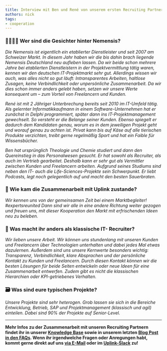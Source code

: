 ```yaml
---
title: Interview mit Ben und René von unserem ersten Recruiting Partner Nemensis
authors: nick
tags:
- cooperation
---
```


### 💁‍♂️🙋‍♂️ Wer sind die Gesichter hinter Nemensis?

_Die Nemensis ist eigentlich ein etablierter Dienstleister und seit 2007 am Schweizer Markt. In diesem Jahr haben wir die bis dahin brach liegende Nemensis Deutschland neu aufleben lassen. Da wir beide schon mehrere Jahre bei etablierten Dienstleistern in der Projektvermittlung tätig waren, kennen wir den deutschen IT-Projektmarkt sehr gut. Allerdings wissen wir auch, was alles nicht so gut läuft: Intransparentes Arbeiten, haltlose Zusagen, keine Verbindlichkeit oder unpersönliche Zusammenarbeit. Da wir dies schon immer anders gelebt haben, setzen wir unsere Werte konsequent um – zum Vorteil von Freelancern und Kunden._

<!--truncate-->

_René ist mit 2 Jähriger Unterbrechung bereits seit 2010 im IT-Umfeld tätig. Als gelernter Informatikkaufmann in einem Software-Unternehmen hat er zunächst in Delphi programmiert, später dann ins IT-Projektmanagement gewechselt. So versteht er die Belange seiner Kunden. Ebenso spiegelt er dadurch dem Kandidaten genau, worum es in dem jeweiligen Projekt geht und worauf genau zu achten ist. Privat kann bis auf Käse auf alle tierischen Produkte verzichten, treibt gerne regelmäßig Sport und hat ein Faible für Wissensbücher._

_Ben hat ursprünglich Theologie und Chemie studiert und dann den Quereinstieg in das Personalwesen gesucht. Er hat sowohl als Recruiter, als auch im Vertrieb gearbeitet. Deshalb kann er sehr gut als Vermittler zwischen Kunden und Freelancern arbeiten. Aufgrund seines Studiums sind neben den IT- auch die Life-Sciences-Projekte sein Schwerpunkt. Er liebt Podcasts, legt noch gelegentlich auf und macht den besten Sauerbraten._

### 🤝 Wie kam die Zusammenarbeit mit Uplink zustande?

_Wir kennen uns von der gemeinsamen Zeit bei einem Marktbegleiter! #expertsreunited
Dann sind wir alle in eine andere Richtung weiter gezogen und freuen uns, mit dieser Kooperation den Markt mit erfrischenden Ideen neu zu beleben._

### 🤔 Was macht ihr anders als klassische IT- Recruiter?

_Wir lieben unsere Arbeit. Wir können uns stundenlang mit unseren Kunden und Freelancern über Technologien unterhalten und dabei jedes Mal etwas dazulernen. Außerdem sind uns unsere Kernwerte besonders wichtig: Transparenz, Verbindlichkeit, klare Absprachen und der persönliche Kontakt zu Kunden und Freelancern. Durch diesen Kontakt können wir die besten Lösungen für beide Seiten entwickeln oder neue Ideen für eine Zusammenarbeit entwerfen. Zudem gibt es nicht die klassischen Hierarchien oder KPI-getriebenes Verhalten._

### 🗃️ Was sind eure typischen Projekte?

_Unsere Projekte sind sehr heterogen. Grob lassen sie sich in die Bereiche Entwicklung, Betrieb, SAP und Projektmanagement (klassisch und agil) einteilen. Dabei sind 90% der Projekte auf Senior-Level._

---

**Mehr Infos zu der Zusammenarbeit mit unseren Recruiting Partnern findet ihr in unserer [Knowledge Base](https://uplink.tech/knowledge-base/freelancers/recruiter-jobs/) sowie in unserem letzten [Blog Post in den FAQs](https://uplink.tech/blog/announcing-our-first-recruiting-partner-nemensis/). Wenn ihr irgendwelche Fragen oder Anregungen habt, kommt gerne direkt auf uns [via E-Mail](mailto:hello@uplink.tech) oder im [Uplink-Slack](https://uplinkhq.slack.com/team/U1LB9UVJQ) zu!**
